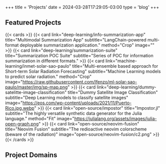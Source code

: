 +++
title = 'Projects'
date = 2024-03-28T17:29:05-03:00
type = 'blog'
+++

## Featured Projects

{{< cards >}}
    {{<
        card link="deep-learning/info-summarization-app" 
        title="Multimodal Summarization App"
        subtitle="LangChain-powered multi-format deployable summarization application."
        method="Crop"
        image=""
    >}}
    {{<
        card link="deep-learning/summarization-suite" 
        title="Summarization POC Suite"
        subtitle="Series of POC for information summarization in different formats."
    >}}
    {{<
        card link="machine-learning/inmet-solar-sao-paulo" 
        title="Multi-ensemble based approach for Short-term Solar Radiation Forecasting"
        subtitle="Machine Learning models to predict solar radiation."
        method="Crop"
        image="https://raw.githubusercontent.com/lfenzo/ml-solar-sao-paulo/master/img/sp-map.png"
    >}}
    {{<
        card link="deep-learning/dummy-satelitte-image-classification" 
        title="Dummy Satellite Image Classification"
        subtitle="Deep Learning models to classify satellite images"
        image="https://eos.com/wp-content/uploads/2021/11/Puerto-Rico.jpg.webp"
    >}}
    {{<
        card link="open-source/impostor" 
        title="Impostor.jl"
        subtitle="The highly versatile synthetic data generator for the Julia language."
        method="Fit"
        image="https://julialang.org/assets/images/julia-open-graph.png"
    >}}
    {{<
        card link="open-source/neovim-fusion"
        title="Neovim Fusion"
        subtitle="The redioactive neovim colorscheme (beware of the radiation)"
        image="open-source/neovim-fusion/c2.png"
    >}}
{{< /cards >}}


## Project Domains
